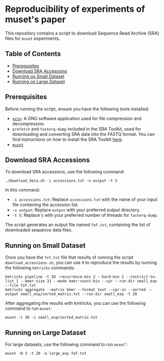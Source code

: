 # Reproducibility of experiments of muset's paper

This repository contains a script to download Sequence Read Archive (SRA) files for `muset` experiments.

## Table of Contents
* [Prerequisites](#prerequisites)
* [Download SRA Accessions](#download-sra-accessions)
* [Running on Small Dataset](#running-on-small-dataset)
* [Running on Large Dataset](#running-on-large-dataset)

## Prerequisites
Before running the script, ensure you have the following tools installed:

- [`gzip`](https://www.gnu.org/software/gzip/gzip.html): A GNU software application used for file compression and decompression.
- `prefetch` and `fasterq-dump` included in the SRA Toolkit, used for downloading and converting SRA data into the FASTQ format. You can find instructions on how to install the SRA Toolkit [here](https://github.com/ncbi/sra-tools/wiki/02.-Installing-SRA-Toolkit).
- [`muset`](https://github.com/CamilaDuitama/muset/tree/main?tab=readme-ov-file#installation)

## Download SRA Accessions

To download SRA accessions, use the following command:

```
./download_data.sh -i accessions.txt -o output -t 5
```

In this command:

- `-i accessions.txt`: Replace `accessions.txt` with the name of your input file containing the accession list.
- `-o output`: Replace `output` with your preferred output directory.
- `-t 5`: Replace `5` with your preferred number of threads for `fasterq-dump`.

The script generates an output file named `fof.txt`, containing the list of downloaded sequence data files.

## Running on Small Dataset

Once you have the `fof.txt` file that results of running the script `download_accessions.sh`, you can use it to reproduce the results by running the following `kmtricks` commands:

```
kmtricks pipeline -t 20 -recurrence-min 3 --hard-min 2 --restrict-to-list 1 --kmer-size 31 --mode kmer:count:bin --cpr --run-dir small_exp --file fof.txt
kmtricks aggregate --matrix kmer --format text --cpr-in --sorted --output small_exp/sorted_matrix.txt --run-dir small_exp -t 20
```

After aggregating the results with kmtricks, you can use the following command to run `muset`:

```
muset -t 20 -i small_exp/sorted_matrix.txt
```

## Running on Large Dataset

For large datasets, use the following command to run `muset`':

```
muset -N 3 -t 20 -o large_exp fof.txt
```


